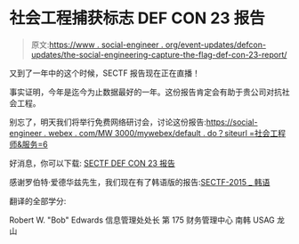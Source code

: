 # 社会工程捕获标志 DEF CON 23 报告

> 原文:[https://www . social-engineer . org/event-updates/defcon-updates/the-social-engineering-capture-the-flag-def-con-23-report/](https://www.social-engineer.org/event-updates/defcon-updates/the-social-engineering-capture-the-flag-def-con-23-report/)

又到了一年中的这个时候，SECTF 报告现在正在直播！

事实证明，今年是迄今为止数据最好的一年。这份报告肯定会有助于贵公司对抗社会工程。

别忘了，明天我们将举行免费网络研讨会，讨论这份报告:[https://social-engineer . webex . com/MW 3000/mywebex/default . do？siteurl =社会工程师&服务=6](https://www.social-engineer.org/resources/sectf-webinar-def-con-23/)

好消息，你可以下载: [SECTF DEF CON 23 报告](https://www.social-engineer.org/wp-content/uploads/2015/11/SECTF-2015_Public.pdf)

感谢罗伯特·爱德华兹先生，我们现在有了韩语版的报告:[SECTF-2015 _ 韩语](https://www.social-engineer.org/wp-content/uploads/2015/11/SECTF-2015_Public_translated1.pdf)

翻译的全部学分:

Robert W. "Bob" Edwards
信息管理处处长
第 175 财务管理中心
南韩 USAG 龙山